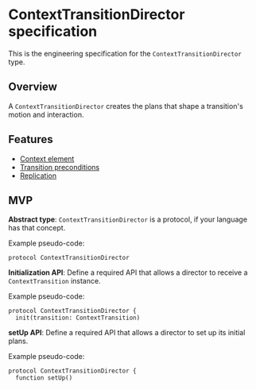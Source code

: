 # ContextTransitionDirector specification

This is the engineering specification for the `ContextTransitionDirector` type.

## Overview

A `ContextTransitionDirector` creates the plans that shape a transition's motion and interaction.

## Features

* [Context element](feature-context-element.md)
* [Transition preconditions](feature-transition-preconditions.md)
* [Replication](context_transitions/feature_replication.md)

## MVP

**Abstract type**: `ContextTransitionDirector` is a protocol, if your language has that concept.

Example pseudo-code:

```
protocol ContextTransitionDirector
```

**Initialization API**: Define a required API that allows a director to receive a `ContextTransition` instance.

Example pseudo-code:

```
protocol ContextTransitionDirector {
  init(transition: ContextTransition)
```

**setUp API**: Define a required API that allows a director to set up its initial plans.

Example pseudo-code:

```
protocol ContextTransitionDirector {
  function setUp()
```
